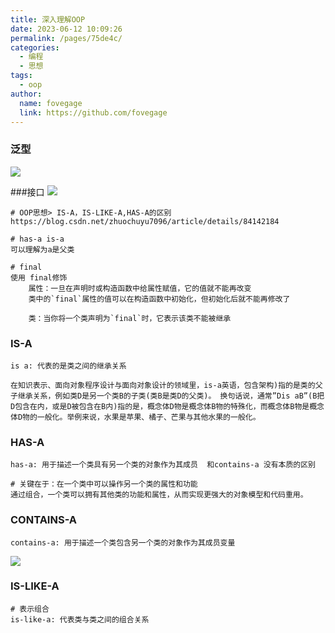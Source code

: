 ```yaml
---
title: 深入理解OOP
date: 2023-06-12 10:09:26
permalink: /pages/75de4c/
categories:
  - 编程
  - 思想
tags:
  - oop
author:
  name: fovegage
  link: https://github.com/fovegage
---
```


### 泛型

![](https://obsidian-foveagge.oss-cn-beijing.aliyuncs.com/blog/5DCbmS.png)

###接口
![](https://obsidian-foveagge.oss-cn-beijing.aliyuncs.com/blog/fb0OXO.png)

```
# OOP思想> IS-A，IS-LIKE-A,HAS-A的区别
https://blog.csdn.net/zhuochuyu7096/article/details/84142184

# has-a is-a
可以理解为a是父类

# final
使用 final修饰  
	属性：一旦在声明时或构造函数中给属性赋值，它的值就不能再改变
	类中的`final`属性的值可以在构造函数中初始化，但初始化后就不能再修改了
	
	类：当你将一个类声明为`final`时，它表示该类不能被继承
```

### IS-A

```
is a: 代表的是类之间的继承关系

在知识表示、面向对象程序设计与面向对象设计的领域里，is-a英语，包含架构)指的是类的父子继承关系，例如类D是另一个类B的子类(类B是类D的父类)。 换句话说，通常”Dis aB”(B把D包含在内，或是D被包含在B内)指的是，概念体D物是概念体B物的特殊化，而概念体B物是概念体D物的一般化。举例来说，水果是苹果、橘子、芒果与其他水果的一般化。

```

### HAS-A

```
has-a: 用于描述一个类具有另一个类的对象作为其成员  和contains-a 没有本质的区别

# 关键在于：在一个类中可以操作另一个类的属性和功能
通过组合，一个类可以拥有其他类的功能和属性，从而实现更强大的对象模型和代码重用。
```

### CONTAINS-A

```
contains-a: 用于描述一个类包含另一个类的对象作为其成员变量
```

![](https://obsidian-foveagge.oss-cn-beijing.aliyuncs.com/blog/S0sVLm.png)

### IS-LIKE-A

```
# 表示组合
is-like-a: 代表类与类之间的组合关系
```
